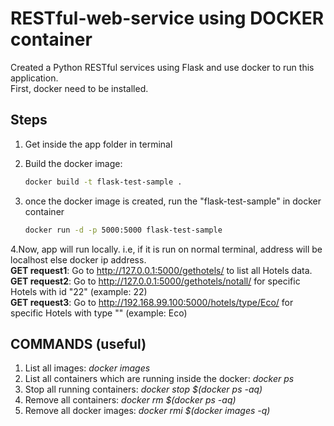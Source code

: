 # RESTful-web-service using DOCKER container

Created a Python RESTful services using Flask and use docker to run this application.                              
First, docker need to be installed.

## Steps
1. Get inside the app folder in terminal                          
2. Build the docker image:                                           

      ```bash
      docker build -t flask-test-sample .
      ```
3. once the docker image is created, run the "flask-test-sample" in docker container                                                            
      ```bash
      docker run -d -p 5000:5000 flask-test-sample
      ```
4.Now, app will run locally. i.e, if it is run on normal terminal, address will be localhost else docker ip address.                   
  **GET request1**: Go to http://127.0.0.1:5000/gethotels/  to list all Hotels data.                               
  **GET request2**: Go to http://127.0.0.1:5000/gethotels/notall/ for specific Hotels with id "22" (example: 22)         
  **GET request3**: Go to http://192.168.99.100:5000/hotels/type/Eco/ for specific Hotels with  type "" (example: Eco)            
  
## COMMANDS (useful)
1. List all images: *docker images*
2. List all containers which are running inside the docker: *docker ps*
3. Stop all running containers: *docker stop $(docker ps -aq)*
4. Remove all containers: *docker rm $(docker ps -aq)*                    
5. Remove all docker images: *docker rmi $(docker images -q)*

  
